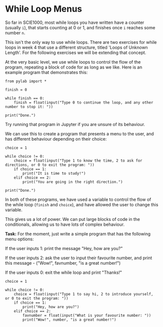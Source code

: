 # While Loop Menus

So far in SCIE1000, most while loops you have written have a counter (usually `i`), that starts counting at 0 or 1, and finishes once `i` reaches some number `n`. 

This isn't the only way to use while loops. There are two exercises for while loops in week 4 that use a different structure, titled 'Loops of Unknown Length'. For the following exercises we will be extending that concept.

At the very basic level, we use while loops to control the flow of the program, repeating a block of code for as long as we like. Here is an example program that demonstrates this:

```
from pylab import *

finish = 0

while finish == 0:
    finish = float(input("Type 0 to continue the loop, and any other number to stop it: "))
    
print("Done.")
```

Try running that program in Jupyter if you are unsure of its behaviour. 

We can use this to create a program that presents a menu to the user, and has different behaviour depending on their choice:

```
choice = 1

while choice != 0:
    choice = float(input("Type 1 to know the time, 2 to ask for directions, or 0 to exit the program: "))
    if choice == 1:
        print("It is time to study!")
    elif choice == 2:
        print("You are going in the right direction.")
    
print("Done.")
```

In both of these programs, we have used a variable to control the flow of the while loop (`finish` and `choice`), and have allowed the user to change this variable. 

This gives us a lot of power. We can put large blocks of code in the conditionals, allowing us to have lots of complex behaviour. 

**Task:** For the moment, just write a simple program that has the following menu options:

If the user inputs 1: print the message "Hey, how are you?"

If the user inputs 2: ask the user to input their favourite number, and print this message - ("Wow!", favnumber, "is a great number!")

If the user inputs 0: exit the while loop and print "Thanks!"

```
choice = 1

while choice != 0:
    choice = float(input("Type 1 to say hi, 2 to introduce yourself, or 0 to exit the program: "))
    if choice == 1:
        print("Hey, how are you?")
    elif choice == 2:
        favnumber = float(input("What is your favourite number: "))
        print("Wow!", number, "is a great number!")
